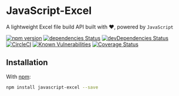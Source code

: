 # JavaScript-Excel
A lightweight Excel file build API built with :heart:, powered by `JavaScript`

[![npm version](https://badge.fury.io/js/javascript-excel.svg)](https://badge.fury.io/js/javascript-excel)
[![dependencies Status](https://david-dm.org/securedeveloper/javascript-excel/status.svg)](https://david-dm.org/securedeveloper/javascript-excel)
[![devDependencies Status](https://david-dm.org/securedeveloper/javascript-excel/dev-status.svg)](https://david-dm.org/securedeveloper/javascript-excel?type=dev)
[![CircleCI](https://circleci.com/gh/securedeveloper/javascript-excel.svg?style=svg)](https://circleci.com/gh/securedeveloper/javascript-excel)
[![Known Vulnerabilities](https://snyk.io/test/github/securedeveloper/javascript-excel/badge.svg?targetFile=package.json)](https://snyk.io/test/github/securedeveloper/javascript-excel?targetFile=package.json)
[![Coverage Status](https://coveralls.io/repos/github/securedeveloper/javascript-excel/badge.svg?branch=master)](https://coveralls.io/github/securedeveloper/javascript-excel?branch=master)

## Installation

With [npm](https://www.npmjs.org/package/javascript-excel):

```sh
npm install javascript-excel --save
```

